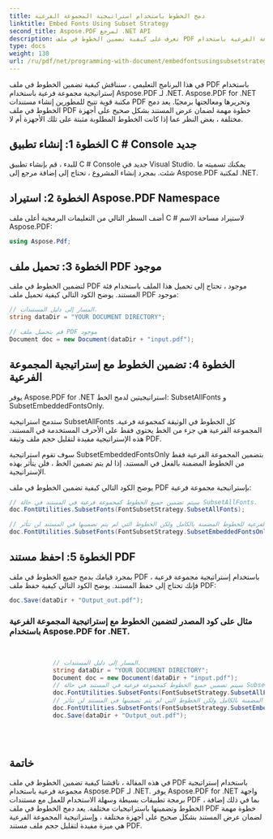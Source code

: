 ```yaml
---
title: دمج الخطوط باستخدام استراتيجية المجموعة الفرعية
linktitle: Embed Fonts Using Subset Strategy
second_title: Aspose.PDF لمرجع .NET API
description: تعرف على كيفية تضمين الخطوط في ملف PDF باستخدام استراتيجية المجموعة الفرعية باستخدام Aspose.PDF for .NET. قم بتحسين حجم PDF الخاص بك عن طريق تضمين الأحرف الضرورية فقط.
type: docs
weight: 130
url: /ru/pdf/net/programming-with-document/embedfontsusingsubsetstrategy/
---
```


في هذا البرنامج التعليمي ، سنناقش كيفية تضمين الخطوط في ملف PDF باستخدام إستراتيجية مجموعة فرعية باستخدام Aspose.PDF لـ .NET. Aspose.PDF for .NET مكتبة قوية تتيح للمطورين إنشاء مستندات PDF وتحريرها ومعالجتها برمجيًا. يعد دمج الخطوط في ملف PDF خطوة مهمة لضمان عرض المستند بشكل صحيح على أجهزة مختلفة ، بغض النظر عما إذا كانت الخطوط المطلوبة مثبتة على تلك الأجهزة أم لا.

## الخطوة 1: إنشاء تطبيق C # Console جديد
للبدء ، قم بإنشاء تطبيق C # Console جديد في Visual Studio. يمكنك تسميته ما شئت. بمجرد إنشاء المشروع ، تحتاج إلى إضافة مرجع إلى Aspose.PDF لمكتبة .NET.

## الخطوة 2: استيراد Aspose.PDF Namespace
أضف السطر التالي من التعليمات البرمجية أعلى ملف C # لاستيراد مساحة الاسم Aspose.PDF:

```csharp
using Aspose.Pdf;
```

## الخطوة 3: تحميل ملف PDF موجود
لتضمين الخطوط في ملف PDF موجود ، تحتاج إلى تحميل هذا الملف باستخدام فئة المستند. يوضح الكود التالي كيفية تحميل ملف PDF موجود:

```csharp
// المسار إلى دليل المستندات.
string dataDir = "YOUR DOCUMENT DIRECTORY";

// قم بتحميل ملف PDF موجود
Document doc = new Document(dataDir + "input.pdf");
```

## الخطوة 4: تضمين الخطوط مع إستراتيجية المجموعة الفرعية
يوفر Aspose.PDF for .NET استراتيجيتين لدمج الخط: SubsetAllFonts و SubsetEmbeddedFontsOnly.

ستدمج استراتيجية SubsetAllFonts كل الخطوط في الوثيقة كمجموعة فرعية. المجموعة الفرعية هي جزء من الخط يحتوي فقط على الأحرف المستخدمة في المستند. هذه الإستراتيجية مفيدة لتقليل حجم ملف وثيقة PDF.

سوف تقوم استراتيجية SubsetEmbeddedFontsOnly بتضمين المجموعة الفرعية فقط من الخطوط المضمنة بالفعل في المستند. إذا لم يتم تضمين الخط ، فلن يتأثر بهذه الإستراتيجية.

يوضح الكود التالي كيفية تضمين الخطوط في ملف PDF بإستراتيجية مجموعة فرعية:

```csharp
// سيتم تضمين جميع الخطوط كمجموعة فرعية في المستند في حالة SubsetAllFonts.
doc.FontUtilities.SubsetFonts(FontSubsetStrategy.SubsetAllFonts);

// سيتم دمج مجموعة الخطوط الفرعية للخطوط المضمنة بالكامل ولكن الخطوط التي لم يتم تضمينها في المستند لن تتأثر.
doc.FontUtilities.SubsetFonts(FontSubsetStrategy.SubsetEmbeddedFontsOnly);
```

## الخطوة 5: احفظ مستند PDF
بمجرد قيامك بدمج جميع الخطوط في ملف PDF باستخدام إستراتيجية مجموعة فرعية ، فإنك تحتاج إلى حفظ المستند. يوضح الكود التالي كيفية حفظ ملف PDF:

```csharp
doc.Save(dataDir + "Output_out.pdf");
```

### مثال على كود المصدر لتضمين الخطوط مع إستراتيجية المجموعة الفرعية باستخدام Aspose.PDF for .NET. 

```csharp

            
            // المسار إلى دليل المستندات.
            string dataDir = "YOUR DOCUMENT DIRECTORY";
            Document doc = new Document(dataDir + "input.pdf");
            // سيتم تضمين جميع الخطوط كمجموعة فرعية في المستند في حالة SubsetAllFonts.
            doc.FontUtilities.SubsetFonts(FontSubsetStrategy.SubsetAllFonts);
            // سيتم دمج مجموعة الخطوط الفرعية للخطوط المضمنة بالكامل ولكن الخطوط التي لم يتم تضمينها في المستند لن تتأثر.
            doc.FontUtilities.SubsetFonts(FontSubsetStrategy.SubsetEmbeddedFontsOnly);
            doc.Save(dataDir + "Output_out.pdf");
            

        
```

## خاتمة
في هذه المقالة ، ناقشنا كيفية تضمين الخطوط في ملف PDF باستخدام إستراتيجية مجموعة فرعية باستخدام Aspose.PDF لـ .NET. يوفر Aspose.PDF for .NET واجهة برمجة تطبيقات بسيطة وسهلة الاستخدام للعمل مع مستندات PDF ، بما في ذلك إضافة الخطوط وتضمينها باستراتيجيات مختلفة. يعد دمج الخطوط في ملف PDF خطوة مهمة لضمان عرض المستند بشكل صحيح على أجهزة مختلفة ، وإستراتيجية المجموعة الفرعية هي ميزة مفيدة لتقليل حجم ملف مستند PDF.

